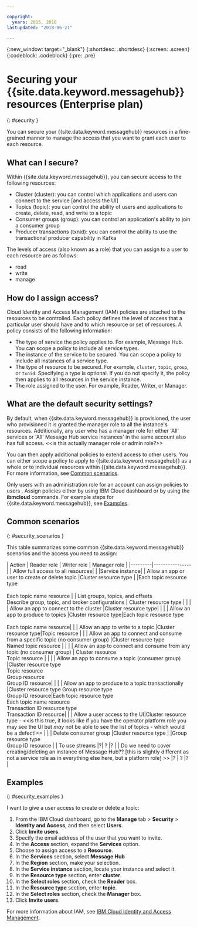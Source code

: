 ```yaml
---

copyright:
  years: 2015, 2018
lastupdated: "2018-06-21"

---
```


{:new_window: target="_blank"}
{:shortdesc: .shortdesc}
{:screen: .screen}
{:codeblock: .codeblock}
{:pre: .pre}

# Securing your {{site.data.keyword.messagehub}} resources (Enterprise plan)
{: #security }

You can secure your {{site.data.keyword.messagehub}} resources in a fine-grained manner to manage the access that you want to grant each user to each resource.

## What can I secure?

Within {{site.data.keyword.messagehub}}, you can secure access to the following resources:
* Cluster (cluster): you can control which applications and users can connect to the service [and access the UI] 
* Topics (topic): you can control the ability of users and applications to create, delete, read, and write to a topic 
* Consumer groups (group): you can control an application's ability to join a consumer group 
* Producer transactions (txnid): you can control the ability to use the transactional producer capability in Kafka 

The levels of access (also known as a role) that you can assign to a user to each resource are as follows:
* read
* write
* manage

<!-- comment from Charlie and my reply 
CM: need to confirm if hierarchical e.g. write includes read - and doc. 
KR: I think they do inherit the lower level access https://console.bluemix.net/docs/iam/users_roles.html#iamusermanrol 
-->


## How do I assign access?

Cloud Identity and Access Management (IAM) policies are attached to the resources to be controlled. Each policy defines the level of access that a particular user should have and to which resource or set of resources. A policy consists of the following information: 
* The type of service the policy applies to. For example, Message Hub. You can scope a policy to include all service types. 
* The instance of the service to be secured. You can scope a policy to include all instances of a service type. 
* The type of resource to be secured. For example, <code>cluster</code>, <code>topic</code>, <code>group</code>, or <code>txnid</code>. Specifying a type is optional. If you do not specify it, the policy then applies to all resources in the service instance. 
* The role assigned to the user. For example, Reader, Writer, or Manager. 

## What are the default security settings?

By default, when {{site.data.keyword.messagehub}} is provisioned, the user who provisioned it is granted the manager role to all the instance's resources. Additionally, any user who has a manager role for either 'All' services or 'All' Message Hub service instances' in the same account also has full access. &lt;&lt;is this actually manager role or admin role?&gt;&gt;

You can then apply additional policies to extend access to other users. You can either scope a policy to apply to {{site.data.keyword.messagehub}} as a whole or to individual resources within {{site.data.keyword.messagehub}}. For more information, see [Common scenarios](#security_scenarios).

Only users with an administration role for an account can assign policies to users . Assign policies either by using IBM Cloud dashboard or by using the **ibmcloud** commands. For example steps for {{site.data.keyword.messagehub}}, see [Examples](#security_examples).


## Common scenarios
{: #security_scenarios }

This table summarizes some common {{site.data.keyword.messagehub}} scenarios and the access you need to assign:

| Action | Reader role | Writer role | Manager role |
|---------|----------------|
| Allow full access to all resources|   |  |Service instance|
| Allow an app or user to create or delete topic |Cluster resource type    |  |Each topic resource type <br/><br/>Each topic name resource |
| List groups, topics, and offsets <br/> Describe group, topic, and broker configurations | Cluster resource type      |  |      |
| Allow an app to connect to the cluster  |Cluster resource type|      |      |
| Allow an app to produce to topics  |Cluster resource type|Each topic resource type <br/><br/>Each topic name resource|      |
| Allow an app to write to a topic  |Cluster resource type|Topic resource       |     |
| Allow an app to connect and consume from a specific topic (no consumer group)  |Cluster resource type <br/>Named topic resource |       |     |
| Allow an app to connect and consume from any topic (no consumer group)  | Cluster resource <br/>Topic resource |     |     |
| Allow an app to consume a topic (consumer group)  |Cluster resource type <br/>Topic resource <br/> Group resource<br/>Group ID resource|      |     |
| Allow an app to produce to a topic transactionally  |Cluster resource type Group resource type<br/>Group ID resource|Each topic resource type <br/>Each topic name resource <br/>Transaction ID resource type <br/>Transaction ID resource|     |
| Allow a user access to the UI|Cluster resource type - &lt;&lt;is this true, it looks like if you have the operator platform role you may see the UI but *may* not be able to see the list of topics - which would be a defect!&gt;&gt;     |  |
| Delete consumer group |Cluster resource type |  |Group resource type <br/>Group ID resource      |
| To use streams |?| ? |?     |
| Do we need to cover creating/deleting an instance of Message Hub?? [this is slightly different as not a service role as in everything else here, but a platform role] &gt;&gt;   |? | ? |?     |


## Examples
{: #security_examples }

I want to give a user access to create or delete a topic:

1. From the IBM Cloud dashboard, go to the **Manage** tab &gt; **Security** &gt; **Identity and Access**, and then select **Users**.
2. Click **Invite users**.
3. Specify the email address of the user that you want to invite.
4. In the **Access** section, expand the **Services** option.
5. Choose to assign access to a **Resource**.
6. In the **Services** section, select **Message Hub**
7. In the **Region** section, make your selection.
8. In the **Service instance** section, locate your instance and select it.
9. In the **Resource type** section, enter **cluster**.
10. In the **Select roles** section, check the **Reader** box.
11. In the **Resource type** section, enter **topic**.
12. In the **Select roles** section, check the **Manager** box.
13. Click **Invite users**.



For more information about IAM, see 
[IBM Cloud Identity and Access Management](/docs/iam/index.html#iamoverview).










